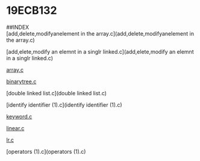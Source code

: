 # 19ECB132

##INDEX  
[add,delete,modifyanelement in the array.c](add,delete,modifyanelement in the array.c)

[add,elete,modify an elemnt in a singlr linked.c](add,elete,modify an elemnt in a singlr linked.c) 

[array.c](array.c)   

[binarytree.c](binarytree.c)  

[double linked list.c](double linked list.c) 

[identify identifier (1).c](identify identifier (1).c)   

[keyword.c](keyword.c)   

[linear.c](linear.c)     

[lr.c](lr.c)     

[operators (1).c](operators (1).c)
